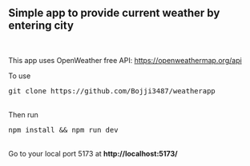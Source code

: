
  <h2> Simple app to provide current weather by entering city</h2>
<br>

This app uses OpenWeather free API: https://openweathermap.org/api <br>

To use 
<pre>git clone https://github.com/Bojji3487/weatherapp</pre>

<br> 
Then run <br>

<pre>npm install && npm run dev</pre>
<br>
Go to your local port 5173 at <b>http://localhost:5173/</b>
